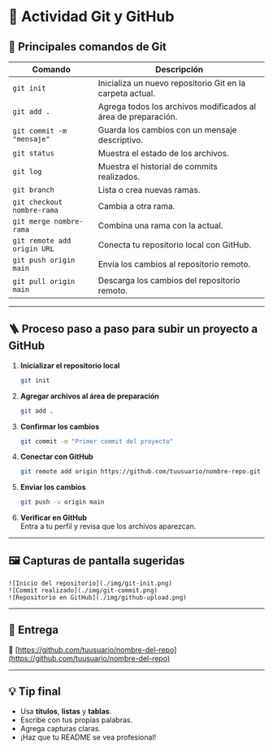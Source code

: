 # 🧾 Actividad Git y GitHub

## 🧠 Principales comandos de Git

| Comando | Descripción |
|----------|--------------|
| `git init` | Inicializa un nuevo repositorio Git en la carpeta actual. |
| `git add .` | Agrega todos los archivos modificados al área de preparación. |
| `git commit -m "mensaje"` | Guarda los cambios con un mensaje descriptivo. |
| `git status` | Muestra el estado de los archivos. |
| `git log` | Muestra el historial de commits realizados. |
| `git branch` | Lista o crea nuevas ramas. |
| `git checkout nombre-rama` | Cambia a otra rama. |
| `git merge nombre-rama` | Combina una rama con la actual. |
| `git remote add origin URL` | Conecta tu repositorio local con GitHub. |
| `git push origin main` | Envía los cambios al repositorio remoto. |
| `git pull origin main` | Descarga los cambios del repositorio remoto. |

---

## 🪜 Proceso paso a paso para subir un proyecto a GitHub

1. **Inicializar el repositorio local**
   ```bash
   git init
   ```

2. **Agregar archivos al área de preparación**
   ```bash
   git add .
   ```

3. **Confirmar los cambios**
   ```bash
   git commit -m "Primer commit del proyecto"
   ```

4. **Conectar con GitHub**
   ```bash
   git remote add origin https://github.com/tuusuario/nombre-repo.git
   ```

5. **Enviar los cambios**
   ```bash
   git push -u origin main
   ```

6. **Verificar en GitHub**  
   Entra a tu perfil y revisa que los archivos aparezcan.

---

## 🖼️ Capturas de pantalla sugeridas

```
![Inicio del repositorio](./img/git-init.png)
![Commit realizado](./img/git-commit.png)
![Repositorio en GitHub](./img/github-upload.png)
```

---

## 📎 Entrega
🔗 [https://github.com/tuusuario/nombre-del-repo](https://github.com/tuusuario/nombre-del-repo)

---

## 💡 Tip final
- Usa **títulos**, **listas** y **tablas**.
- Escribe con tus propias palabras.
- Agrega capturas claras.
- ¡Haz que tu README se vea profesional!
